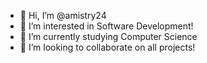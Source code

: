 - 👋 Hi, I’m @amistry24
- 👀 I’m interested in Software Development!
- 🌱 I’m currently studying Computer Science
- 💞️ I’m looking to collaborate on all projects!

<!---
amistry24/amistry24 is a ✨ special ✨ repository because its `README.md` (this file) appears on your GitHub profile.
You can click the Preview link to take a look at your changes.
--->

